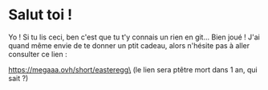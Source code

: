 # Salut toi !
Yo ! Si tu lis ceci, ben c'est que tu t'y connais un rien en git... Bien joué !
J'ai quand même envie de te donner un ptit cadeau, alors n'hésite pas à aller consulter ce lien : 

https://megaaa.ovh/short/easteregg\
(le lien sera ptêtre mort dans 1 an, qui sait ?)